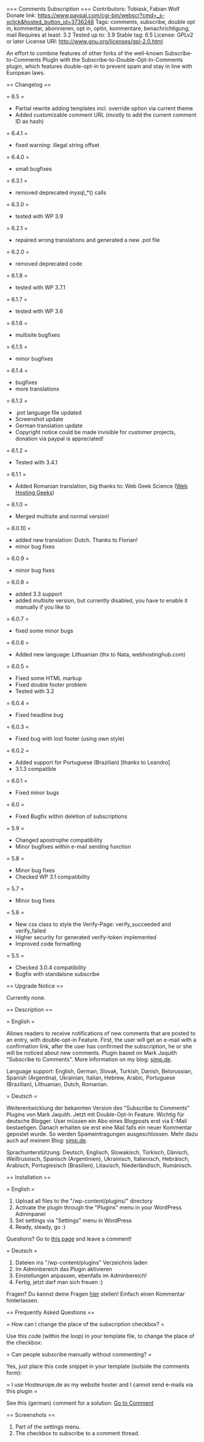 === Comments Subscription ===
Contributors: Tobiask, Fabian Wolf
Donate link: https://www.paypal.com/cgi-bin/webscr?cmd=_s-xclick&hosted_button_id=3736248
Tags: comments, subscribe, double opt in, kommentar, abonnieren, opt in, optin, kommentare, benachrichtigung, mail
Requires at least: 3.2
Tested up to: 3.9
Stable tag: 6.5
License: GPLv2 or later
License URI: http://www.gnu.org/licenses/gpl-2.0.html

An effort to combine features of other forks of the well-known Subscribe-to-Comments PlugIn with the Subscribe-to-Double-Opt-In-Comments plugin, which features double-opt-in to prevent spam and stay in line with European laws.

== Changelog ==

= 6.5 =

* Partial rewrite adding templates incl. override option via current theme
* Added customizable comment URL (mostly to add the current comment ID as hash)

= 6.4.1 =
* fixed warning: illegal string offset

= 6.4.0 =
* small bugfixes

= 6.3.1 =
* removed deprecated mysql_*() calls

= 6.3.0 =
* tested with WP 3.9

= 6.2.1 =
* repaired wrong translations and generated a new .pot file

= 6.2.0 =
* removed deprecated code

= 6.1.8 =
* tested with WP 3.7.1

= 6.1.7 =
* tested with WP 3.6

= 6.1.6 =
* multisite bugfixes

= 6.1.5 =
* minor bugfixes

= 6.1.4 =
* bugfixes
* more translations

= 6.1.3 =
* .pot language file updated
* Screenshot update
* German translation update
* Copyright notice could be made invisible for customer projects, donation via paypal is appreciated!

= 6.1.2 =
* Tested with 3.4.1

= 6.1.1 =
* Added Romanian translation, big thanks to: Web Geek Science (<a href="http://webhostinggeeks.com/">Web Hosting Geeks</a>)

= 6.1.0 =
* Merged multisite and normal version!

= 6.0.10 =
* added new translation: Dutch. Thanks to Florian!
* minor bug fixes

= 6.0.9 =
* minor bug fixes

= 6.0.8 =
* added 3.3 support
* added multisite version, but currently disabled, you have to enable it manually if you like to

= 6.0.7 =
* fixed some minor bugs

= 6.0.6 =
* Added new language: Lithuanian (thx to Nata, webhostinghub.com)

= 6.0.5 =
* Fixed some HTML markup
* Fixed double footer problem
* Tested with 3.2

= 6.0.4 =
* Fixed headline bug 

= 6.0.3 =
* Fixed bug with lost footer (using own style)

= 6.0.2 =
* Added support for Portuguese (Brazilian) [thanks to Leandro]
* 3.1.3 compatible

= 6.0.1 =
* Fixed minor bugs

= 6.0 =
* Fixed Bugfix within deletion of subscriptions

= 5.9 =
* Changed apostrophe compatibility
* Minor bugfixes within e-mail sending function

= 5.8 =
* Minor bug fixes
* Checked WP 3.1 compatibility

= 5.7 =
* Minor bug fixes

= 5.6 =
* New css class to style the Verify-Page: verify_succeeded and verify_failed
* Higher security for generated verify-token implemented
* Improved code formatting

= 5.5 =
* Checked 3.0.4 compatibility
* Bugfix with standalone subscribe

== Upgrade Notice ==

Currently none.

== Description ==

= English =

Allows readers to receive notifications of new comments that are posted to an entry, with double-opt-in Feature. 
First, the user will get an e-mail with a confirmation link, after the user has confirmed the subscription, he or she will be noticed about new comments. 
Plugin based on Mark Jaquith "Subscribe to Comments".
More information on my blog: <a href="http://www.sjmp.de/internet/subscribe-to-comments-mit-double-opt-in-pruefung/">sjmp.de</a>.

Language support: English, German, Slovak, Turkish, Danish, Belorussian, Spanish (Argentina), Ukrainian, Italian, Hebrew, Arabic, Portuguese (Brazilian), Lithuanian, Dutch, Romanian.

= Deutsch =

Weiterentwicklung der bekannten Version des "Subscribe to Comments" Plugins von Mark Jaquith.
Jetzt mit Double-Opt-In Feature. Wichtig f&uuml;r deutsche Blogger. User m&uuml;ssen ein Abo eines Blogposts erst via E-Mail bestaetigen.
Danach erhalten sie erst eine Mail falls ein neuer Kommentar gepostet wurde. So werden Spameintragungen ausgeschlossen.
Mehr dazu auch auf meinem Blog: <a href="http://www.sjmp.de/internet/subscribe-to-comments-mit-double-opt-in-pruefung/">sjmp.de</a>.

Sprachunterst&uuml;tzung: Deutsch, Englisch, Slowakisch, T&uuml;rkisch, D&auml;nisch, Wei&szlig;russisch, 
Spanisch (Argentinien), Ukrainisch, Italienisch, Hebr&auml;isch, Arabisch, Portugiesisch (Brasilien), Litauisch, Niederl&auml;ndisch, Rum&auml;nisch.

== Installation ==

= English =

1. Upload all files to the "/wp-content/plugins/" directory
2. Activate the plugin through the "Plugins" menu in your WordPress Adminpanel
3. Set settings via "Settings" menu in WordPress
4. Ready, steady, go :)

Questions? Go to <a href="http://www.sjmp.de/internet/subscribe-to-comments-mit-double-opt-in-pruefung/">this page</a> and leave a comment!

= Deutsch =

1. Dateien ins "/wp-content/plugins" Verzeichnis laden
2. Im Adminbereich das Plugin aktivieren
3. Einstellungen anpassen, ebenfalls im Adminbereich!
4. Fertig, jetzt darf man sich freuen :)

Fragen? Du kannst deine Fragen <a href="http://www.sjmp.de/internet/subscribe-to-comments-mit-double-opt-in-pruefung/">hier</a> stellen! Einfach einen Kommentar hinterlassen.

== Frequently Asked Questions ==

= How can I change the place of the subscription checkbox? =

Use this code (within the loop) in your template file, to change the place of the checkbox: <code><?php show_subscription_checkbox(); ?></code>

= Can people subscribe manually without commenting? =

Yes, just place this code snippet in your template (outside the comments form): <code><?php show_manual_subscription_form(); ?></code>

= I use Hosteurope.de as my website hoster and I cannot send e-mails via this plugin =

See this (german) comment for a solution: <a href="http://www.sjmp.de/internet/subscribe-to-comments-mit-double-opt-in-pruefung/comment-page-10/#comment-4460">Go to Comment</a>

== Screenshots ==

1. Part of the settings menu.
2. The checkbox to subscribe to a comment thread.
